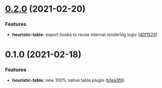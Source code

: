 # [0.2.0](https://github.com/native-html/plugins/compare/@native-html/heuristic-table-plugin@0.1.0...@native-html/heuristic-table-plugin@0.2.0) (2021-02-20)


### Features

* **heuristic-table:** export hooks to reuse internal rendering logic ([d0f1529](https://github.com/native-html/plugins/commit/d0f15298cd6c17799f87d87ff25bb8b6433193bd))

# 0.1.0 (2021-02-18)


### Features

* **heuristic-table:** new 100% native table plugin ([b1ea3f6](https://github.com/native-html/plugins/commit/b1ea3f696cb3f65c9f7cbd56036ab34d1ae08a09))

